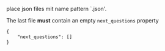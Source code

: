 place json files mit name pattern `<step>.json'.

The last file **must** contain an empty `next_questions` property

```
{
    "next_questions": []
}
```

